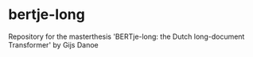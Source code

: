 # bertje-long
Repository for the masterthesis 'BERTje-long: the Dutch long-document Transformer' by Gijs Danoe
